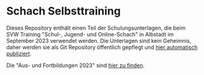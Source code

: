 # Schach Selbsttraining

Dieses Repository enthält einen Teil der Schulungsunterlagen, die beim SVW Training "Schul-, Jugend- und Online-Schach" in Albstadt im September 2023 verwendet werden. Die Unterlagen sind kein Geheimnis, daher werden sie als Git Repository öffentlich gepflegt und [hier automatisch publiziert](https://schach-selbsttraining.netlify.app/).

Die "Aus- und Fortbildungen 2023" sind [hier zu finden](https://svw.info/images/stories/referate/ausbildung/2023/swv_2023_Ausbildungs-Programm.pdf).
